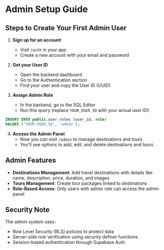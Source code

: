 # Admin Setup Guide

## Steps to Create Your First Admin User

1. **Sign up for an account**
   - Visit `/auth` in your app
   - Create a new account with your email and password

2. **Get your User ID**
   - Open the backend dashboard
   - Go to the Authentication section
   - Find your user and copy the User ID (UUID)

3. **Assign Admin Role**
   - In the backend, go to the SQL Editor
   - Run this query (replace `YOUR_USER_ID` with your actual user ID):

```sql
INSERT INTO public.user_roles (user_id, role)
VALUES ('YOUR_USER_ID', 'admin');
```

4. **Access the Admin Panel**
   - Now you can visit `/admin` to manage destinations and tours
   - You'll see options to add, edit, and delete destinations and tours

## Admin Features

- **Destinations Management**: Add travel destinations with details like name, description, price, duration, and images
- **Tours Management**: Create tour packages linked to destinations
- **Role-Based Access**: Only users with admin role can access the admin panel

## Security Note

The admin system uses:
- Row Level Security (RLS) policies to protect data
- Server-side role verification using security definer functions
- Session-based authentication through Supabase Auth
